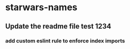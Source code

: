 # starwars-names

## Update the readme file test 1234

### add custom eslint rule to enforce index imports
